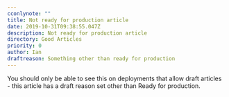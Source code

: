 ```yaml
---
cconlynote: ""
title: Not ready for production article
date: 2019-10-31T09:38:55.047Z
description: Not ready for production article
directory: Good Articles
priority: 0
author: Ian
draftreason: Something other than ready for production
---
```


You should only be able to see this on deployments that allow draft articles - this article has a draft reason
set other than Ready for production.
